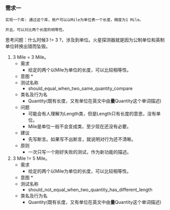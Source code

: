### 需求一

```
实现一个库: 通过这个库，用户可以以Mile为单位表一个长度，精度为1 Mile。

并且，可以对比两个长度的相等性。
```

思考问题：什么时候3 != 3 ?，涉及到单位。火星探测器就是因为公制单位和英制单位转换出错而坠毁。

1. 3 Mile = 3 Mile。
    * 需求
        * 给定的两个以Mile为单位的长度，可以比较相等性。
    * 意图
        * 
    * 测试名称
        * should_equal_when_two_same_quantity_compare
    * 类名及行为名
        * Quantity(既有长度，又有单位在英文中由**量**Quantity这个单词描述)
    * 问题
        * 可能会有人理解为Length类，但是Length只有长度的意思，没有单位。
        * Mile是单位一般不会变成类，至少现在还没有必要。
    * 建议
        * 先写断言。如果写不出断言，就说明对行为还不清晰。
    * 原则
        * 一次只写一个刚好失败的测试，作为新功能的描述。
2. 3 Mile != 5 Mile。
    * 需求
        * 给定的两个以Mile为单位的长度，可以比较相等性。
    * 意图
        * 
    * 测试名称
        * should_not_equal_when_two_quantity_has_different_length
    * 类名及行为名
        * Quantity(既有长度，又有单位在英文中由**量**Quantity这个单词描述)